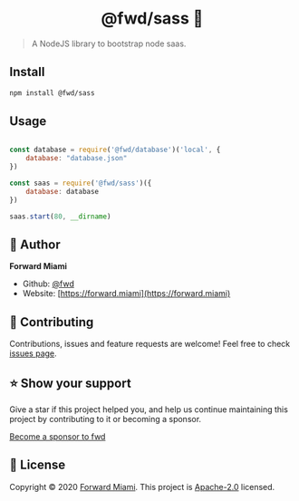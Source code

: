 <h1 align="center">@fwd/sass 🔐</h1>

> A NodeJS library to bootstrap node saas.

## Install

```sh
npm install @fwd/sass
```

## Usage

```js

const database = require('@fwd/database')('local', {
	database: "database.json"
})

const saas = require('@fwd/sass')({
	database: database
})

saas.start(80, __dirname)

```

## 👤 Author

**Forward Miami**

* Github: [@fwd](https://github.com/fwd)
* Website: [https://forward.miami](https://forward.miami)

## 🤝 Contributing

Contributions, issues and feature requests are welcome! Feel free to check [issues page](https://github.com/fwd/auth/issues).

## ⭐️ Show your support

Give a star if this project helped you, and help us continue maintaining this project by contributing to it or becoming a sponsor.

[Become a sponsor to fwd](https://github.com/sponsors/fwd)

## 📝 License

Copyright © 2020 [Forward Miami](https://forward.miami). This project is [Apache-2.0](https://spdx.org/licenses/Apache-2.0.html) licensed.
